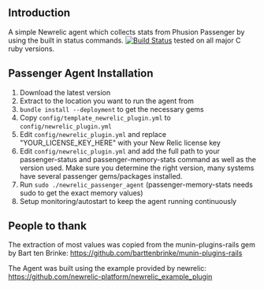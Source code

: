 ## Introduction

A simple Newrelic agent which collects stats from Phusion Passenger by using the built in status commands.
[![Build Status](https://travis-ci.org/tamaloa/newrelic_passenger_plugin.png?branch=master)](https://travis-ci.org/tamaloa/newrelic_passenger_plugin) tested on all major C ruby versions.


## Passenger Agent Installation

1. Download the latest version
2. Extract to the location you want to run the agent from
3. `bundle install --deployment` to get the necessary gems
4. Copy `config/template_newrelic_plugin.yml` to `config/newrelic_plugin.yml`
5. Edit `config/newrelic_plugin.yml` and replace "YOUR_LICENSE_KEY_HERE" with your New Relic license key
6. Edit `config/newrelic_plugin.yml` and add the full path to your passenger-status and passenger-memory-stats command
as well as the version used. Make sure you determine the right version, many systems have several passenger gems/packages installed.
7. Run `sudo ./newrelic_passenger_agent` (passenger-memory-stats needs sudo to get the exact memory values)
8. Setup monitoring/autostart to keep the agent running continuously

## People to thank

The extraction of most values was copied from the munin-plugins-rails gem by Bart ten Brinke:
https://github.com/barttenbrinke/munin-plugins-rails

The Agent was built using the example provided by newrelic:
https://github.com/newrelic-platform/newrelic_example_plugin

